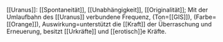 [[Uranus]]: [[Spontaneität]], [[Unabhängigkeit]], [[Originalität]]; Mit der Umlaufbahn des [[Uranus]] verbundene Frequenz, (Ton=[[GIS]]), (Farbe=[[Orange]]), Auswirkung=unterstützt die [[Kraft]] der Überraschung und Erneuerung, besitzt [[Urkräfte]] und [[erotisch]]e Kräfte.